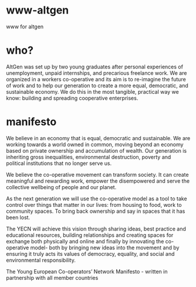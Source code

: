 # www-altgen
www for altgen

# who?
AltGen was set up by two young graduates after personal experiences of unemployment, unpaid internships, and precarious freelance work. We are organized in a workers co-operative and its aim is to re-imagine the future of work and to help our generation to create a more equal, democratic, and sustainable economy. We do this in the most tangible, practical way we know: building and spreading cooperative enterprises.

# manifesto
We believe in an economy that is equal, democratic and sustainable. We are working towards a world owned in common, moving beyond an economy based on private ownership and accumulation of wealth. Our generation is inheriting gross inequalities, environmental destruction, poverty and political institutions that no longer serve us. 

We believe the co-operative movement can transform society. It can create meaningful and rewarding work, empower the disempowered and serve the collective wellbeing of people and our planet. 

As the next generation we will use the co-operative model as a tool to take control over things that matter in our lives: from housing to food, work to community spaces. To bring back ownership and say in spaces that it has been lost. 

The YECN will achieve this vision through sharing ideas, best practice and educational resources, building relationships and creating spaces for exchange both physically and online and finally by innovating the co-operative model- both by bringing new ideas into the movement and by ensuring it truly acts its values of democracy, equality, and social and environmental responsibility. 

The Young European Co-operators’ Network Manifesto - written in partnership with all member countries


